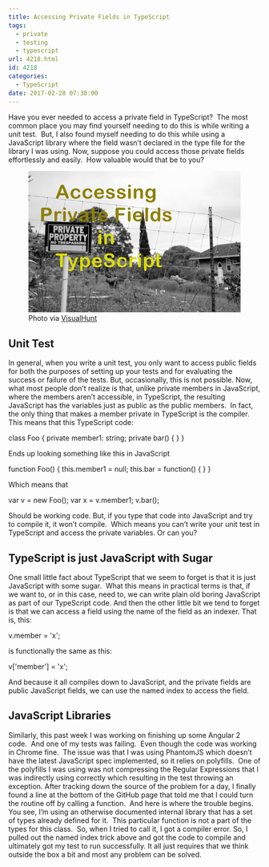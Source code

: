 ```yaml
---
title: Accessing Private Fields in TypeScript
tags:
  - private
  - testing
  - typescript
url: 4218.html
id: 4218
categories:
  - TypeScript
date: 2017-02-28 07:30:00
---
```


Have you ever needed to access a private field in TypeScript?  The most common place you may find yourself needing to do this is while writing a unit test.  But, I also found myself needing to do this while using a JavaScript library where the field wasn’t declared in the type file for the library I was using. Now, suppose you could access those private fields effortlessly and easily.  How valuable would that be to you? <figure>![](/uploads/2017/02/image-3.png "Accessing Private Fields in TypeScript") Photo via [VisualHunt](//visualhunt.com/)</figure>

<!-- more --> 

Unit Test
---------

In general, when you write a unit test, you only want to access public fields for both the purposes of setting up your tests and for evaluating the success or failure of the tests. But, occasionally, this is not possible. Now, what most people don’t realize is that, unlike private members in JavaScript, where the members aren’t accessible, in TypeScript, the resulting JavaScript has the variables just as public as the public members.  In fact, the only thing that makes a member private in TypeScript is the compiler. This means that this TypeScript code:

class Foo {
    private member1: string;
    private bar() { }
}

Ends up looking something like this in JavaScript

function Foo() {
    this.member1 = null;
    this.bar = function() { }
 }

Which means that

var v = new Foo();
var x = v.member1;
v.bar();

Should be working code. But, if you type that code into JavaScript and try to compile it, it won’t compile.  Which means you can’t write your unit test in TypeScript and access the private variables. Or can you?

TypeScript is just JavaScript with Sugar
----------------------------------------

One small little fact about TypeScript that we seem to forget is that it is just JavaScript with some sugar.  What this means in practical terms is that, if we want to, or in this case, need to, we can write plain old boring JavaScript as part of our TypeScript code. And then the other little bit we tend to forget is that we can access a field using the name of the field as an indexer. That is, this:

v.member = 'x';

is functionally the same as this:

v\['member'\] = 'x';

And because it all compiles down to JavaScript, and the private fields are public JavaScript fields, we can use the named index to access the field.

JavaScript Libraries
--------------------

Similarly, this past week I was working on finishing up some Angular 2 code.  And one of my tests was failing.  Even though the code was working in Chrome fine.  The issue was that I was using PhantomJS which doesn’t have the latest JavaScript spec implemented, so it relies on polyfills.  One of the polyfills I was using was not compressing the Regular Expressions that I was indirectly using correctly which resulting in the test throwing an exception. After tracking down the source of the problem for a day, I finally found a line at the bottom of the GitHub page that told me that I could turn the routine off by calling a function.  And here is where the trouble begins. You see, I’m using an otherwise documented internal library that has a set of types already defined for it.  This particular function is not a part of the types for this class.  So, when I tried to call it, I got a compiler error. So, I pulled out the named index trick above and got the code to compile and ultimately got my test to run successfully. It all just requires that we think outside the box a bit and most any problem can be solved.
